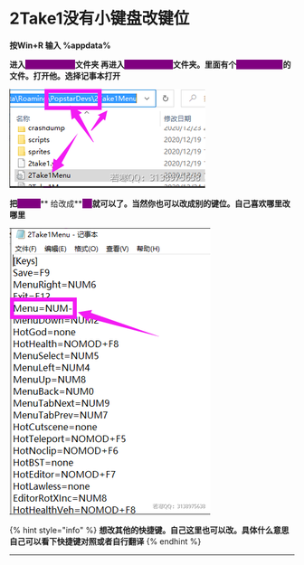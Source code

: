 # 2Take1没有小键盘改键位

**按Win+R 输入 **<mark style="color:purple;">**%appdata%**</mark>

**进入**<mark style="color:purple;background-color:purple;">**PopstarDevs**</mark>**文件夹 再进入**<mark style="color:purple;background-color:purple;">**2Take1Menu**</mark>**文件夹。里面有个**<mark style="color:purple;background-color:purple;">**2take1menu**</mark>**的文件。打开他。选择记事本打开**

****![](<../../.gitbook/assets/image (243).png>)****

**把**<mark style="color:purple;background-color:purple;">**NUM-**</mark>** 给改成**<mark style="color:purple;background-color:purple;">**F4**</mark>**就可以了。当然你也可以改成别的键位。自己喜欢哪里改哪里**

****![](<../../.gitbook/assets/image (187).png>)****

{% hint style="info" %}
**想改其他的快捷键。自己这里也可以改。具体什么意思 自己可以看下快捷键对照或者自行翻译**
{% endhint %}

****
